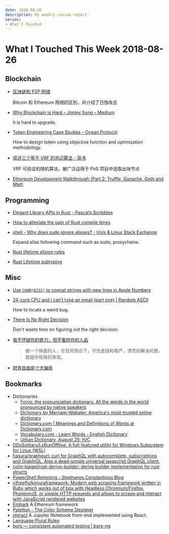 ```yaml
---
date: 2018-08-26
description: My weekly review report.
series:
- What I Touched
---
```


# What I Touched This Week 2018-08-26


## Blockchain

* [区块链和 P2P 网络](http://yi-programmer.com/2018-03-14_blockchain-network.html)

    Bitcoin 和 Ethereum 网络的区别，并介绍了日蚀攻击

* [Why Blockchain is Hard – Jimmy Song – Medium](https://medium.com/@jimmysong/why-blockchain-is-hard-60416ea4c5c)

    It is hard to upgrade.

* [Token Engineering Case Studies – Ocean Protocol](https://blog.oceanprotocol.com/token-engineering-case-studies-b44267e68f4)

    How to design token using objective function and optimization
    methodology.

* [简评三个基于 VRF 的共识算法 - 简书](https://www.jianshu.com/p/2b9fa8633df1)

    VRF 可验证的随机算法，被广泛运用于 PoS 项目中选取出块节点

* [Ethereum Development Walkthrough (Part 2: Truffle, Ganache, Geth and Mist)](https://hackernoon.com/ethereum-development-walkthrough-part-2-truffle-ganache-geth-and-mist-8d6320e12269)

## Programming

* [Elegant Library APIs in Rust - Pascal’s Scribbles](https://deterministic.space/elegant-apis-in-rust.html#what-makes-an-api-elegant)
* [How to alleviate the pain of Rust compile times](https://vfoley.xyz/rust-compile-speed-tips/)
* [shell - Why does sudo ignore aliases? - Unix & Linux Stack Exchange](https://unix.stackexchange.com/questions/148545/why-does-sudo-ignore-aliases/148548?stw=2#148548)

    Expand alias following command such as sudo, proxychains.

* [Rust lifetime elision rules](https://doc.rust-lang.org/book/second-edition/ch10-03-lifetime-syntax.html#lifetime-elision)
* [Rust Lifetime subtyping](https://doc.rust-lang.org/book/second-edition/ch19-02-advanced-lifetimes.html#ensuring-one-lifetime-outlives-another-with-lifetime-subtyping)

<!--more-->

## Misc

* [Use `CHAR(8232)` to concat strings with new lines in Apple Numbers](https://discussions.apple.com/thread/2213815)

* [24-core CPU and I can’t type an email (part one) | Random ASCII](https://randomascii.wordpress.com/2018/08/16/24-core-cpu-and-i-cant-type-an-email-part-one/)

    How to locate a weird bug.

* [There Is No Right Decision](https://www.raptitude.com/2018/07/right-decision/)

    Don't waste time on figuring out the right decision.

* [我不怀疑你的能力，但不看好你的人品](https://mp.weixin.qq.com/s?__biz=MzUzNjQxMzEzMg==&mid=2247495307&idx=2&sn=734c865a4c7931fed51d0022401580ec&chksm=faf43828cd83b13e5a20c6588d78f810baf2a0a9d6e73031c764935ce9b888bc8d11f93c5fef&mpshare=1&scene=1&srcid=08192bt6sPWgSzD2VLUdvjsH%23rd)

    > 做一个体面的人，在任何场合下，守住底线和尊严，漂亮的解决问题，就是你格局的体现。

* [财务自由是个大骗局](https://zhuanlan.zhihu.com/p/36348981)

## Bookmarks

* Dictionaries
    * [Forvo: the pronunciation dictionary. All the words in the world pronounced by native speakers](https://forvo.com/)
    * [Dictionary by Merriam-Webster: America's most-trusted online dictionary](https://www.merriam-webster.com/)
    * [Dictionary.com | Meanings and Definitions of Words at Dictionary.com](https://www.dictionary.com/)
    * [Vocabulary.com - Learn Words - English Dictionary](https://www.vocabulary.com/)
    * [Urban Dictionary, August 25: H/C](https://www.urbandictionary.com/)
* [DDoSolitary/LxRunOffline: A full-featured utility for Windows Subsystem for Linux (WSL)](https://github.com/DDoSolitary/LxRunOffline)
* [hasura/graphqurl: curl for GraphQL with autocomplete, subscriptions and GraphiQL. Also a dead-simple universal javascript GraphQL client.](https://github.com/hasura/graphqurl)
* [colin-kiegel/rust-derive-builder: derive builder implementation for rust structs](https://github.com/colin-kiegel/rust-derive-builder)
* [PowerShell Remoting - Stephanos Constantinou Blog](https://www.sconstantinou.com/powershell-remoting/)
* [vifreefly/kimuraframework: Modern web scraping framework written in Ruby which works out of box with Headless Chromium/Firefox, PhantomJS, or simple HTTP requests and allows to scrape and interact with JavaScript rendered websites](https://github.com/vifreefly/kimuraframework)
* [Embark](https://embark.status.im/docs/) A Ethereum framework
* [Paletton - The Color Scheme Designer](http://paletton.com/#uid=1000u0kllllaFw0g0qFqFg0w0aF)
* [nteract](https://nteract.io/) A Jupyter Notebook front-end implemented using React.
* [Language Plural Rules](http://www.unicode.org/cldr/charts/latest/supplemental/language_plural_rules.html)
* [bors — consistent automated testing | bors-ng](https://bors.tech/)
